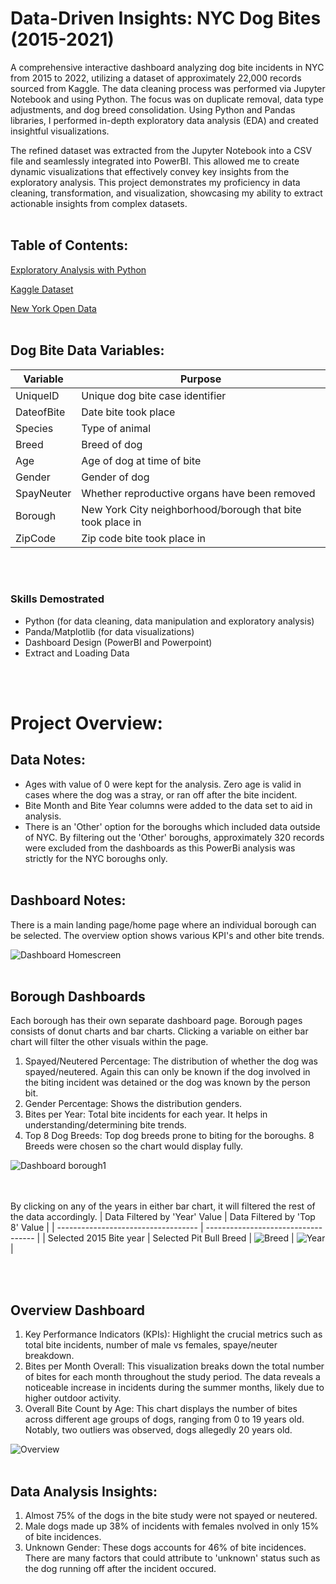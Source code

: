 # Data-Driven Insights: NYC Dog Bites (2015-2021)  
A comprehensive interactive dashboard analyzing dog bite incidents in NYC from 2015 to 2022, utilizing a dataset of approximately 22,000 records sourced from Kaggle. The data cleaning process was performed via Jupyter Notebook and using Python. The focus was on duplicate removal, data type adjustments, and dog breed consolidation. Using Python and Pandas libraries, I performed in-depth exploratory data analysis (EDA) and created insightful visualizations.

The refined dataset was extracted from the Jupyter Notebook into a CSV file and seamlessly integrated into PowerBI. This allowed me to create dynamic visualizations that effectively convey key insights from the exploratory analysis. This project demonstrates my proficiency in data cleaning, transformation, and visualization, showcasing my ability to extract actionable insights from complex datasets.
<br></br>

## Table of Contents:
[Exploratory Analysis with Python](https://github.com/julyndav/Python/blob/main/DOHMH%20Dog%20Bite%20Analysis/2024_NYC_DOHMH_DA.ipynb)<p>
[Kaggle Dataset](https://www.kaggle.com/datasets/muhmiqbal/dog-bites-nyc)

[New York Open Data](https://data.cityofnewyork.us/Health/DOHMH-Dog-Bite-Data/rsgh-akpg/about_data)
<br></br>
## Dog Bite Data Variables:
| Variable |Purpose |
| --- | --- |
| UniqueID| Unique dog bite case identifier |
| DateofBite| Date bite took place |
| Species | Type of animal |
| Breed | Breed of dog |
| Age | Age of dog at time of bite |
| Gender | Gender of dog |
| SpayNeuter | Whether reproductive organs have been removed |
| Borough | New York City neighborhood/borough that bite took place in |
| ZipCode |Zip code bite took place in |

<br></br>
### Skills Demostrated
<ul>
<li>Python (for data cleaning, data manipulation and exploratory analysis)</li>
<li>Panda/Matplotlib (for data visualizations)</li>
<li>Dashboard Design (PowerBI and Powerpoint)</li>
<li>Extract and Loading Data</li>
</ul>

<br></br>
# Project Overview:
## Data Notes: 
* Ages with value of 0 were kept for the analysis. Zero age is valid in cases where the dog was a stray, or ran off after the bite incident.
* Bite Month and Bite Year columns were added to the data set to aid in analysis.
* There is an 'Other' option for the boroughs which included data outside of NYC. By filtering out the 'Other' boroughs, approximately 320 records were excluded from the dashboards as this PowerBi analysis was strictly for the NYC boroughs only. 
<br></br>

## Dashboard Notes:
There is a main landing page/home page where an individual borough can be selected. The overview option shows various KPI's and other bite trends. 

![Dashboard Homescreen](https://github.com/julyndav/PowerBI/blob/main/NYC_Dog_Bite_Analysis/Images/HomeScreen.png)
<br></br>

## Borough Dashboards
Each borough has their own separate dashboard page. Borough pages consists of donut charts and bar charts. Clicking a variable on either bar chart will filter the other visuals within the page.

1.	Spayed/Neutered Percentage: The distribution of whether the dog was spayed/neutered. Again this can only be known if the dog involved in the biting incident was detained or the dog was known by the person bit.
2.	Gender Percentage: Shows the distribution genders.
3.	Bites per Year: Total bite incidents for each year. It helps in understanding/determining bite trends.
4.	Top 8 Dog Breeds: Top dog breeds prone to biting for the boroughs. 8 Breeds were chosen so the chart would display fully.
   
![Dashboard borough1](https://github.com/julyndav/POwerBI/blob/main/NYC_Dog_Bite_Analysis/Images/BoroughScreen.png)

<br></br>
By clicking on any of the years in either bar chart, it will filtered the rest of the data accordingly. 
| Data Filtered by 'Year' Value     | Data Filtered by 'Top 8' Value     | 
| ----------------------------------- | ----------------------------------- | 
| Selected 2015 Bite year    |   Selected Pit Bull Breed         |
![Breed](https://github.com/julyndav/POwerBI/blob/main/NYC_Dog_Bite_Analysis/Images/Manhat_filrd.png) | ![Year](https://github.com/julyndav/POwerBI/blob/main/NYC_Dog_Bite_Analysis/Images/Manhat_filrd2.png) | 

<br></br>
## Overview Dashboard   

1.	Key Performance Indicators (KPIs): Highlight the crucial metrics such as total bite incidents, number of male vs females, spaye/neuter breakdown.
2.	Bites per Month Overall: This visualization breaks down the total number of bites for each month throughout the study period. The data reveals a noticeable increase in incidents during the summer months, likely due to higher outdoor activity.
3. Overall Bite Count by Age: This chart displays the number of bites across different age groups of dogs, ranging from 0 to 19 years old. Notably, two outliers was observed, dogs allegedly 20 years old.
   
![Overview](https://github.com/julyndav/POwerBI/blob/main/NYC_Dog_Bite_Analysis/Images/OverviewData2.png)
<br></br>

## Data Analysis Insights:
1. Almost 75% of the dogs in the bite study were not spayed or neutered.
2. Male dogs made up 38% of incidents with females nvolved in only 15% of bite incidences.
3. Unknown Gender: These dogs accounts for 46% of bite incidences. There are many factors that could attribute to 'unknown' status such as the dog running off after the incident occured.
   

   
